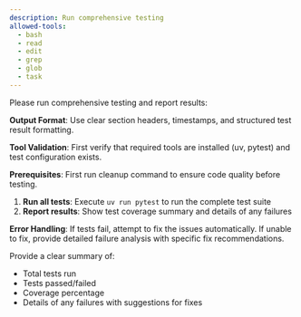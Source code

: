 ```yaml
---
description: Run comprehensive testing
allowed-tools:
  - bash
  - read
  - edit
  - grep
  - glob
  - task
---
```


Please run comprehensive testing and report results:

**Output Format**: Use clear section headers, timestamps, and structured test result formatting.

**Tool Validation**: First verify that required tools are installed (uv, pytest) and test configuration exists.

**Prerequisites**: First run cleanup command to ensure code quality before testing.

1. **Run all tests**: Execute `uv run pytest` to run the complete test suite
2. **Report results**: Show test coverage summary and details of any failures

**Error Handling**: If tests fail, attempt to fix the issues automatically. If unable to fix, provide detailed failure analysis with specific fix recommendations.

Provide a clear summary of:
- Total tests run
- Tests passed/failed
- Coverage percentage
- Details of any failures with suggestions for fixes